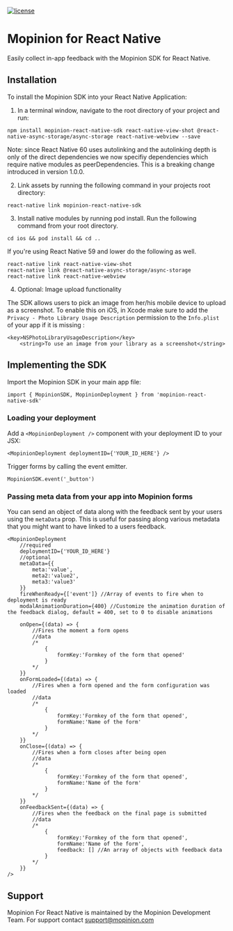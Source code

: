 [![license](https://img.shields.io/badge/license-MIT-brightgreen.svg)](https://github.com/usabilla/usabilla-u4a-react-native/blob/develop/LICENSE)


# Mopinion for React Native

Easily collect in-app feedback with the Mopinion SDK for React Native.

## Installation

To install the Mopinion SDK into your React Native Application:

1. In a terminal window, navigate to the root directory of your project and run:

```
npm install mopinion-react-native-sdk react-native-view-shot @react-native-async-storage/async-storage react-native-webview --save
```

Note: since React Native 60 uses autolinking and the autolinking depth is only of the direct dependencies we now specifiy dependencies which require native modules as peerDependencies. This is a breaking change introduced in version 1.0.0. 

2. Link assets by running the following command in your projects root directory:

`react-native link mopinion-react-native-sdk`

3. Install native modules by running pod install. Run the following command from your root directory.

`cd ios && pod install && cd ..`

If you're using React Native 59 and lower do the following as well.

```
react-native link react-native-view-shot
react-native link @react-native-async-storage/async-storage
react-native link react-native-webview
```

4. Optional: Image upload functionality

The SDK allows users to pick an image from her/his mobile device to upload as a screenshot. 
To enable this on iOS, in Xcode make sure to add the `Privacy - Photo Library Usage Description` permission to the `Info.plist` of your app if it is missing :

```
<key>NSPhotoLibraryUsageDescription</key>
	<string>To use an image from your library as a screenshot</string>
```

## Implementing the SDK

Import the Mopinion SDK in your main app file:

`import { MopinionSDK, MopinionDeployment } from 'mopinion-react-native-sdk'`

### Loading your deployment

Add a `<MopinionDeployment />` component with your deployment ID to your JSX:

`<MopinionDeployment deploymentID={'YOUR_ID_HERE'} />`

Trigger forms by calling the event emitter.

`MopinionSDK.event('_button')`

### Passing meta data from your app into Mopinion forms

You can send an object of data along with the feedback sent by your users using the `metaData` prop. This is useful for passing along various metadata that you might want to have linked to a users feedback.

```
<MopinionDeployment 
	//required
	deploymentID={'YOUR_ID_HERE'} 
	//optional
	metaData={{
		meta:'value',
		meta2:'value2',
		meta3:'value3'
	}}
	fireWhenReady={['event']} //Array of events to fire when to deployment is ready
	modalAnimationDuration={400} //Customize the animation duration of the feedback dialog, default = 400, set to 0 to disable animations

	onOpen={(data) => {
		//Fires the moment a form opens
		//data
		/*
			{
				formKey:'Formkey of the form that opened'
			}
		*/
	}}
	onFormLoaded={(data) => {
		//Fires when a form opened and the form configuration was loaded
		//data
		/*
			{
				formKey:'Formkey of the form that opened',
				formName:'Name of the form'
			}
		*/
	}}
	onClose={(data) => {
		//Fires when a form closes after being open
		//data
		/*
			{
				formKey:'Formkey of the form that opened',
				formName:'Name of the form'
			}
		*/
	}}
	onFeedbackSent={(data) => {
		//Fires when the feedback on the final page is submitted
		//data
		/*
			{
				formKey:'Formkey of the form that opened',
				formName:'Name of the form',
				feedback: [] //An array of objects with feedback data 
			}
		*/
	}}
/>
```


## Support

Mopinion For React Native is maintained by the Mopinion Development Team. For support contact support@mopinion.com